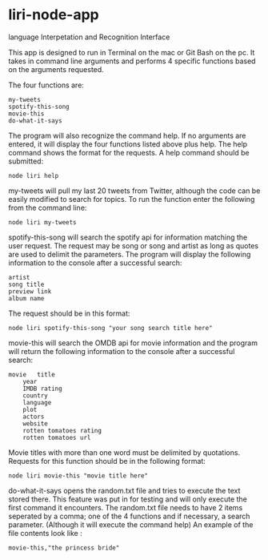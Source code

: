 # liri-node-app
language Interpetation and Recognition Interface

This app is designed to run in Terminal on the mac or Git Bash on the pc.  It takes in command line arguments and performs 4 specific functions based on the arguments requested.

The four functions are:

	my-tweets
	spotify-this-song
	movie-this
	do-what-it-says

The program will also recognize the command help.  If no arguments are entered, it will display the four functions listed above plus help. The help command shows the format for the requests.  A help command should be submitted:

	node liri help

my-tweets will pull my last 20 tweets from Twitter, although the code can be easily modified to search for topics.  To run the function enter the following from the command line:

	node liri my-tweets

spotify-this-song will search the spotify api for information matching the user request.  The request may be song or song and artist as long as quotes are used to delimit the parameters.  The program will display the following information to the console after a successful search:

	artist
	song title
	preview link
	album name

The request should be in this format:
	
	node liri spotify-this-song "your song search title here"

movie-this will search the OMDB api for movie information and the program will return the following information to the console after a successful search:

	movie 	title
		year
		IMDB rating
		country
		language
		plot
		actors
		website
		rotten tomatoes rating
		rotten tomatoes url

Movie titles with more than one word must be delimited by quotations.  Requests for this function should be in the following format:

	node liri movie-this "movie title here"

do-what-it-says opens the random.txt file and tries to execute the text stored there.  This feature was put in for testing and will only execute the first command it encounters. The random.txt file needs to have 2 items seperated by a comma; one of the 4 functions and if necessary, a search parameter. (Although it will execute the command help)
An example of the file contents look like :

	movie-this,"the princess bride"


